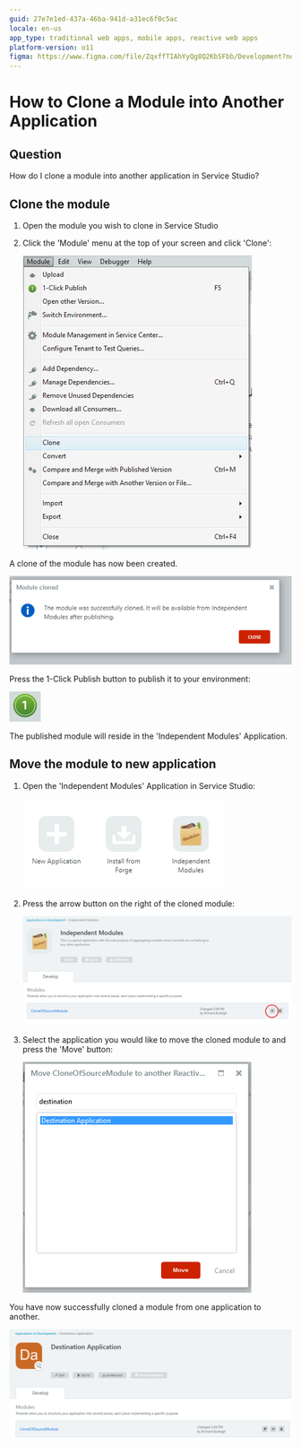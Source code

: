 ```yaml
---
guid: 27e7e1ed-437a-46ba-941d-a31ec6f0c5ac
locale: en-us
app_type: traditional web apps, mobile apps, reactive web apps
platform-version: o11
figma: https://www.figma.com/file/ZqxffTIAhYyQg8Q2KbSFbb/Development?node-id=1747:45
---
```


# How to Clone a Module into Another Application

## Question

How do I clone a module into another application in Service Studio?

## Clone the module

1. Open the module you wish to clone in Service Studio

1. Click the 'Module' menu at the top of your screen and click 'Clone':

    ![Clone Menu Location](images/clone-module-menu-clone.png?width=300)

A clone of the module has now been created.

![Clone Module Confirmation](images/clone-module-confirmation-dialogue.png?width=450)
    
Press the 1-Click Publish button to publish it to your environment:

![1 Click Publish button](images/clone-module-publish-button.png?width=100)

The published module will reside in the 'Independent Modules' Application.

## Move the module to new application

1. Open the 'Independent Modules' Application in Service Studio:

    ![Independent Modules Application Icon](images/clone-module-independent_modules.png?width=450)

1. Press the arrow button on the right of the cloned module:

    ![1-Click Publish button](images/clone-module-independent_modules_list.png?width=600)
    
1. Select the application you would like to move the cloned module to and press the 'Move' button:

    ![1-Click Publish button](images/clone-module-move-dialogue.png?width=300)

You have now successfully cloned a module from one application to another.

![1-Click Publish button](images/clone-module-move-complete.png?width=600)
